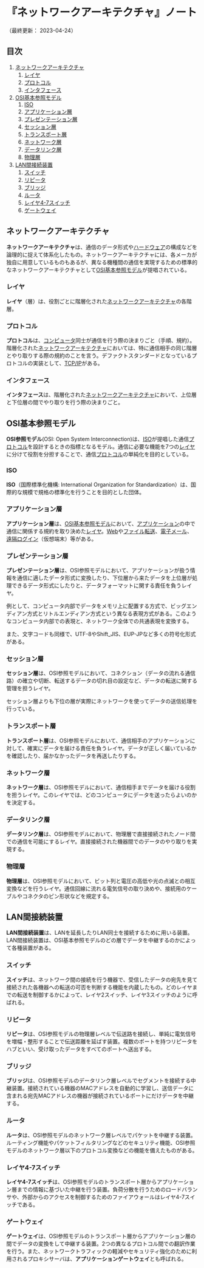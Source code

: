 # 『ネットワークアーキテクチャ』ノート

（最終更新： 2023-04-24）


## 目次

1. [ネットワークアーキテクチャ](#ネットワークアーキテクチャ)
	1. [レイヤ](#レイヤ)
	1. [プロトコル](#プロトコル)
	1. [インタフェース](#インタフェース)
1. [OSI基本参照モデル](#osi基本参照モデル)
	1. [ISO](#iso)
	1. [アプリケーション層](#アプリケーション層)
	1. [プレゼンテーション層](#プレゼンテーション層)
	1. [セッション層](#セッション層)
	1. [トランスポート層](#トランスポート層)
	1. [ネットワーク層](#ネットワーク層)
	1. [データリンク層](#データリンク層)
	1. [物理層](#物理層)
1. [LAN間接続装置](#lan間接続装置)
	1. [スイッチ](#スイッチ)
	1. [リピータ](#リピータ)
	1. [ブリッジ](#ブリッジ)
	1. [ルータ](#ルータ)
	1. [レイヤ4-7スイッチ](#レイヤ4-7スイッチ)
	1. [ゲートウェイ](#ゲートウェイ)


## ネットワークアーキテクチャ

**ネットワークアーキテクチャ**は、通信のデータ形式や[ハードウェア](../../../computer/hardware/_/chapters/hardware.md#ハードウェア)の構成などを論理的に捉えて体系化したもの。ネットワークアーキテクチャには、各メーカが独自に用意しているものもあるが、異なる機種間の通信を実現するための標準的なネットワークアーキテクチャとして[OSI基本参照モデル](#osi基本参照モデル)が提唱されている。

### レイヤ

**レイヤ**（層）は、役割ごとに階層化された[ネットワークアーキテクチャ](#ネットワークアーキテクチャ)の各階層。

### プロトコル

**プロトコル**は、[コンピュータ](../../../computer/_/chapters/computer.md#コンピュータ)同士が通信を行う際の決まりごと（手順、規約）。階層化された[ネットワークアーキテクチャ](#ネットワークアーキテクチャ)においては、特に通信相手の同じ階層とやり取りする際の規約のことを言う。デファクトスタンダードとなっているプロトコルの実装として、[TCP/IP](./communication_protocol.md#tcpip)がある。

### インタフェース

**インタフェース**は、階層化された[ネットワークアーキテクチャ](#ネットワークアーキテクチャ)において、上位層と下位層の間でやり取りを行う際の決まりごと。


## OSI基本参照モデル

**OSI参照モデル**(OSI: Open System Interconnection)は、[ISO](#iso)が提唱した通信[プロトコル](#プロトコル)を設計するときの指標となるモデル。通信に必要な機能を7つの[レイヤ](#レイヤ)に分けて役割を分担することで、通信[プロトコル](#プロトコル)の単純化を目的としている。

### ISO

**ISO**（国際標準化機構: International Organization for Standardization）は、国際的な規模で規格の標準化を行うことを目的とした団体。

### アプリケーション層

**アプリケーション層**は、[OSI基本参照モデル](#osi基本参照モデル)において、[アプリケーション](../../../computer/software/_/chapters/software.md#応用ソフトウェア)の中で通信に関係する規約を取り決めた[レイヤ](#レイヤ)。[Web](./web.md#web)や[ファイル転送](./application_layer.md#ファイル転送)、[電子メール](./application_layer.md#電子メール)、[遠隔ログイン](./application_layer.md#遠隔ログイン)（仮想端末）等がある。

### プレゼンテーション層

**プレゼンテーション層**は、OSI参照モデルにおいて、アプリケーションが扱う情報を通信に適したデータ形式に変換したり、下位層から来たデータを上位層が処理できるデータ形式にしたりと、データフォーマットに関する責任を負うレイヤ。

例として、コンピュータ内部でデータをメモリ上に配置する方式で、ビッグエンディアン方式とリトルエンディアン方式という異なる表現方式がある。このようなコンピュータ内部での表現と、ネットワーク全体での共通表現を変換する。

また、文字コードも同様で、UTF-8やShift_JIS、EUP-JPなど多くの符号化形式がある。

### セッション層

**セッション層**は、OSI参照モデルにおいて、コネクション（データの流れる通信路）の確立や切断、転送するデータの切れ目の設定など、データの転送に関する管理を担うレイヤ。

セッション層よりも下位の層が実際にネットワークを使ってデータの送信処理を行っている。

### トランスポート層

**トランスポート層**は、OSI参照モデルにおいて、通信相手のアプリケーションに対して、確実にデータを届ける責任を負うレイヤ。データが正しく届いているかを確認したり、届かなかったデータを再送したりする。

### ネットワーク層

**ネットワーク層**は、OSI参照モデルにおいて、通信相手までデータを届ける役割を担うレイヤ。このレイヤでは、どのコンピュータにデータを送ったらよいのかを決定する。

### データリンク層

**データリンク層**は、OSI参照モデルにおいて、物理層で直接接続されたノード間での通信を可能にするレイヤ。直接接続された機器間でのデータのやり取りを実現する。

### 物理層

**物理層**は、OSI参照モデルにおいて、ビット列と電圧の高低や光の点滅との相互変換などを行うレイヤ。通信回線に流れる電気信号の取り決めや、接続用のケーブルやコネクタのピン形状などを規定する。


## LAN間接続装置

**LAN間接続装置**は、LANを延長したりLAN同士を接続するために用いる装置。LAN間接続装置は、OSI基本参照モデルのどの層でデータを中継するのかによって各種装置がある。

### スイッチ

**スイッチ**は、ネットワーク間の接続を行う機器で、受信したデータの宛先を見て接続された各機器への転送の可否を判断する機能を内蔵したもの。どのレイヤまでの転送を制御するかによって、レイヤ2スイッチ、レイヤ3スイッチのように呼ばれる。

### リピータ

**リピータ**は、OSI参照モデルの物理層レベルで伝送路を接続し、単純に電気信号を増幅・整形することで伝送距離を延ばす装置。複数のポートを持つリピータをハブといい、受け取ったデータをすべてのポートへ送出する。

### ブリッジ

**ブリッジ**は、OSI参照モデルのデータリンク層レベルでセグメントを接続する中継装置。接続されている機器のMACアドレスを自動的に学習し、送信データに含まれる宛先MACアドレスの機器が接続されているポートにだけデータを中継する。

### ルータ

**ルータ**は、OSI参照モデルのネットワーク層レベルでパケットを中継する装置。ルーティング機能やパケットフィルタリングなどのセキュリティ機能、OSI参照モデルのネットワーク層以下のプロトコル変換などの機能を備えたものがある。

### レイヤ4-7スイッチ

**レイヤ4-7スイッチ**は、OSI参照モデルのトランスポート層からアプリケーション層までの情報に基づいた中継を行う装置。負荷分散を行うためのロードバランサや、外部からのアクセスを制御するためのファイアウォールはレイヤ4-7スイッチである。

### ゲートウェイ

**ゲートウェイ**は、OSI参照モデルのトランスポート層からアプリケーション層の間でデータの変換をして中継する装置。2つの異なるプロトコル間での翻訳作業を行う。また、ネットワークトラフィックの軽減やセキュリティ強化のために利用されるプロキシサーバは、**アプリケーションゲートウェイ**とも呼ばれる。
